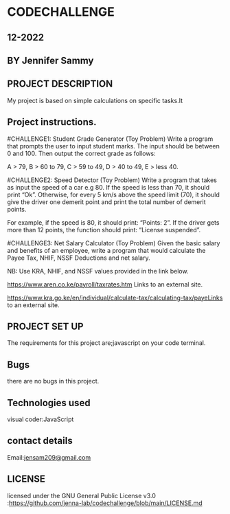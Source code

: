 # CODECHALLENGE

## 12-2022

## BY Jennifer Sammy

## PROJECT DESCRIPTION

My project is based on simple calculations on specific tasks.It

## Project instructions.

#CHALLENGE1: Student Grade Generator (Toy Problem)
Write a program that prompts the user to input student marks. The input should be between 0 and 100. Then output the correct grade as follows:

A > 79, B > 60 to 79, C > 59 to 49, D > 40 to 49, E > less 40.

#CHALLENGE2: Speed Detector (Toy Problem)
Write a program that takes as input the speed of a car e.g 80. If the speed is less than 70, it should print “Ok”. Otherwise, for every 5 km/s above the speed limit (70), it should give the driver one demerit point and print the total number of demerit points.

For example, if the speed is 80, it should print: “Points: 2”. If the driver gets more than 12 points, the function should print: “License suspended”.

#CHALLENGE3: Net Salary Calculator (Toy Problem)
Given the basic salary and benefits of an employee, write a program that would calculate the Payee Tax, NHIF, NSSF Deductions and net salary.

NB: Use KRA, NHIF, and NSSF values provided in the link below.

https://www.aren.co.ke/payroll/taxrates.htm Links to an external site.

https://www.kra.go.ke/en/individual/calculate-tax/calculating-tax/payeLinks to an external site.

## PROJECT SET UP

The requirements for this project are;javascript on your code terminal.

## Bugs

there are no bugs in this project.

## Technologies used

visual coder:JavaScript

## contact details

Email:jensam209@gmail.com

## LICENSE

licensed under the GNU General Public License v3.0 :https://github.com/jenna-lab/codechallenge/blob/main/LICENSE.md
